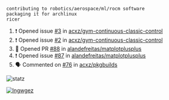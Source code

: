 ```
contributing to robotics/aerospace/ml/rocm software
packaging it for archlinux
ricer
```

<!--START_SECTION:activity-->
1. ❗️ Opened issue [#3](https://github.com/acxz/gym-continuous-classic-control/issues/3) in [acxz/gym-continuous-classic-control](https://github.com/acxz/gym-continuous-classic-control)
2. ❗️ Opened issue [#2](https://github.com/acxz/gym-continuous-classic-control/issues/2) in [acxz/gym-continuous-classic-control](https://github.com/acxz/gym-continuous-classic-control)
3. 💪 Opened PR [#88](https://github.com/alandefreitas/matplotplusplus/pull/88) in [alandefreitas/matplotplusplus](https://github.com/alandefreitas/matplotplusplus)
4. ❗️ Opened issue [#87](https://github.com/alandefreitas/matplotplusplus/issues/87) in [alandefreitas/matplotplusplus](https://github.com/alandefreitas/matplotplusplus)
5. 🗣 Commented on [#76](https://github.com/acxz/pkgbuilds/issues/76) in [acxz/pkgbuilds](https://github.com/acxz/pkgbuilds)
<!--END_SECTION:activity-->


![statz](https://github-readme-stats.vercel.app/api?username=acxz&include_all_commits=true&show_icons=true)

[![lngwgez](https://github-readme-stats.vercel.app/api/top-langs/?username=acxz&layout=compact)](https://github.com/acxz/github-readme-stats)


<!--
**acxz/acxz** is a ✨ _special_ ✨ repository because its `README.md` (this file) appears on your GitHub profile.

Here are some ideas to get you started:

- 🔭 I’m currently working on ...
- 🌱 I’m currently learning ...
- 👯 I’m looking to collaborate on ...
- 🤔 I’m looking for help with ...
- 💬 Ask me about ...
- 📫 How to reach me: ...
- 😄 Pronouns: ...
- ⚡ Fun fact: ...
-->
